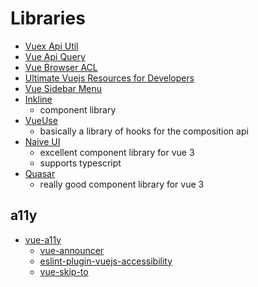 # Libraries

- [Vuex Api Util](https://github.com/krishnagopinath/vuex-api-util)
- [Vue Api Query](https://robsontenorio.github.io/vue-api-query/)
- [Vue Browser ACL](https://github.com/mblarsen/vue-browser-acl)
- [Ultimate Vuejs Resources for Developers](https://dev.to/theme_selection/ultimate-vuejs-resources-for-developers-3bbk)
- [Vue Sidebar Menu](https://github.com/yaminncco/vue-sidebar-menu)
- [Inkline](https://inkline.io/)
  - component library
- [VueUse](https://vueuse.org/functions.html#browser)
  - basically a library of hooks for the composition api
- [Naive UI](https://www.naiveui.com/en-US/dark)
  - excellent component library for vue 3
  - supports typescript
- [Quasar](https://quasar.dev/)
  - really good component library for vue 3

## a11y

- [vue-a11y](https://github.com/vue-a11y)
  - [vue-announcer](https://github.com/vue-a11y/vue-announcer)
  - [eslint-plugin-vuejs-accessibility](https://github.com/vue-a11y/eslint-plugin-vuejs-accessibility)
  - [vue-skip-to](https://github.com/vue-a11y/vue-skip-to)
